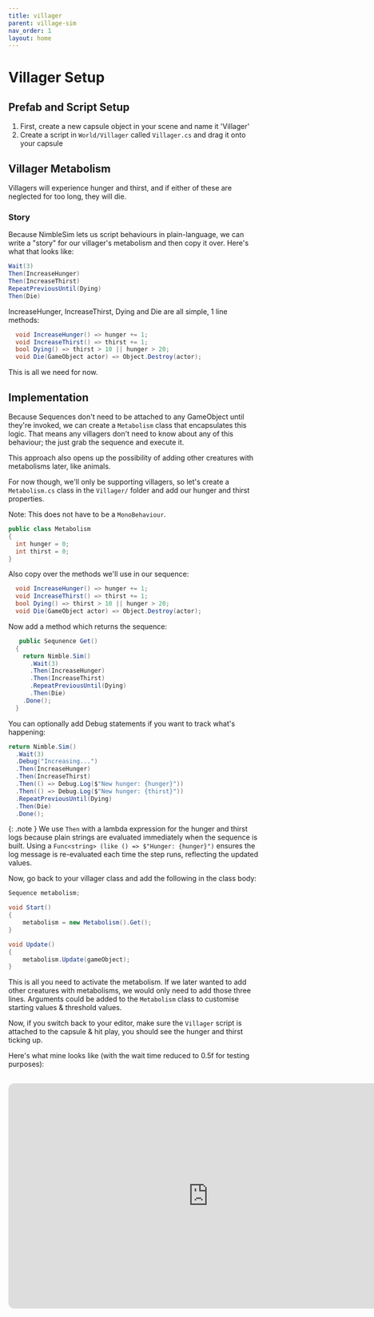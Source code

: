 ```yaml
---
title: villager
parent: village-sim
nav_order: 1
layout: home
---
```


# Villager Setup

## Prefab and Script Setup

1. First, create a new capsule object in your scene and name it 'Villager'
2. Create a script in `World/Villager` called `Villager.cs` and drag it onto your capsule

## Villager Metabolism

Villagers will experience hunger and thirst, and if either of these are neglected for too long, they will die.

### Story

Because NimbleSim lets us script behaviours in plain-language, we can write a "story" for our villager's metabolism and then copy it over. Here's what that looks like:

```csharp
Wait(3)
Then(IncreaseHunger)
Then(IncreaseThirst)
RepeatPreviousUntil(Dying)
Then(Die)
```

IncreaseHunger, IncreaseThirst, Dying and Die are all simple, 1 line methods:

```csharp
  void IncreaseHunger() => hunger += 1;
  void IncreaseThirst() => thirst += 1;
  bool Dying() => thirst > 10 || hunger > 20;
  void Die(GameObject actor) => Object.Destroy(actor);
```

This is all we need for now. 

## Implementation

Because Sequences don't need to be attached to any GameObject until they're invoked, we can create a `Metabolism` class that encapsulates this logic. That means any villagers don't need to know about any of this behaviour; the just grab the sequence and execute it.

This approach also opens up the possibility of adding other creatures with metabolisms later, like animals.

For now though, we'll only be supporting villagers, so let's create a `Metabolism.cs` class in the `Villager/` folder and add our hunger and thirst properties.

Note: This does not have to be a `MonoBehaviour`.

```csharp
public class Metabolism
{
  int hunger = 0;
  int thirst = 0;
}
```

Also copy over the methods we'll use in our sequence:

```csharp
  void IncreaseHunger() => hunger += 1;
  void IncreaseThirst() => thirst += 1;
  bool Dying() => thirst > 10 || hunger > 20;
  void Die(GameObject actor) => Object.Destroy(actor);
```

Now add a method which returns the sequence:

```csharp
   public Sequnence Get()
  {
    return Nimble.Sim()
      .Wait(3)
      .Then(IncreaseHunger)
      .Then(IncreaseThirst)
      .RepeatPreviousUntil(Dying)
      .Then(Die)
    .Done();
  }
```

You can optionally add Debug statements if you want to track what's happening:

```csharp
return Nimble.Sim()
  .Wait(3)
  .Debug("Increasing...")
  .Then(IncreaseHunger)
  .Then(IncreaseThirst)
  .Then(() => Debug.Log($"New hunger: {hunger}"))
  .Then(() => Debug.Log($"New hunger: {thirst}"))
  .RepeatPreviousUntil(Dying)
  .Then(Die)
  .Done();
```

{: .note }
We use `Then` with a lambda expression for the hunger and thirst logs because plain strings are evaluated immediately when the sequence is built. Using a `Func<string> (like () => $"Hunger: {hunger}")` ensures the log message is re-evaluated each time the step runs, reflecting the updated values.


Now, go back to your villager class and add the following in the class body:

```csharp
Sequence metabolism;

void Start()
{
    metabolism = new Metabolism().Get();
}

void Update()
{
    metabolism.Update(gameObject);
}
```

This is all you need to activate the metabolism. If we later wanted to add other creatures with metabolisms, we would only need to add those three lines. Arguments could be added to the `Metabolism` class to customise starting values & threshold values.

Now, if you switch back to your editor, make sure the `Villager` script is attached to the capsule & hit play, you should see the hunger and thirst ticking up.

Here's what mine looks like (with the wait time reduced to 0.5f for testing purposes):

<iframe width="800" height="450"
  src="https://www.youtube.com/embed/faf943fZFMM"
  title="NimbleSim Bee Demo"
  frameborder="0"
  allow="accelerometer; autoplay; clipboard-write; encrypted-media; gyroscope; picture-in-picture"
  allowfullscreen
  style="border-radius: 12px; margin-top: 1rem;">
</iframe>
